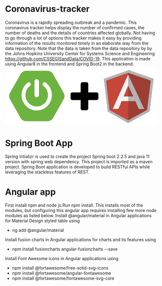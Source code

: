 # Coronavirus-tracker
Coronavirus is a rapidly spreading outbreak and a pandemic. This coronavirus tracker helps display the number of confirmed cases, the number of deaths and the details of countries affected globally. Not having to go through a lot of options this tracker makes it easy by providing information of the results monitored timely in an elaborate way from the data repository.
Note that the data is taken from the data repository by by the Johns Hopkins University Center for Systems Science and Engineering https://github.com/CSSEGISandData/COVID-19.
This application is made using Angular8 in the frontend and Spring Boot2 in the backend.
![Springboot-Angular](images/springboot-angular.png)
# Spring Boot App
Spring Intializr is used to create the project Spring boot 2.2.5 and java 11 version with spring web dependency. This project is imported as a maven project. Spring Boot application is developed to build RESTful APIs while leveraging the stackless features of REST.
# Angular app
First install npm and node js.Run npm install.
This installs most of the modules, but configuring this angular app requires installing few more node modules as listed below.
  Install @angular/material in Angular applications for Material Design styled table using
   - ng add @angular/material

  Install fusion charts in Angular applications for charts and its features using
   - npm install fusioncharts angular-fusioncharts --save

  Install Font Awesome icons in Angular applications using
   - npm install @fortawesome/free-solid-svg-icons
   - npm install @fortawesome/angular-fontawesome
   - npm install @fortawesome/fontawesome-svg-core

